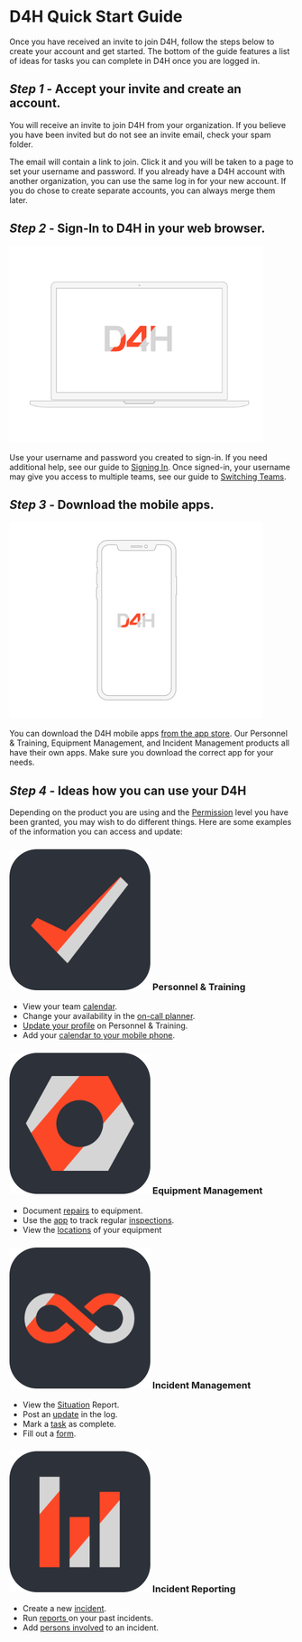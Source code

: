 # D4H Quick Start Guide

Once you have received an invite to join D4H, follow the steps below to create your account and get started. The bottom of the guide features a list of ideas for tasks you can complete in D4H once you are logged in.&#x20;

## _Step 1_ - Accept your invite and create an account.

You will receive an invite to join D4H from your organization. If you believe you have been invited but do not see an invite email, check your spam folder.

The email will contain a link to join. Click it and you will be taken to a page to set your username and password. If you already have a D4H account with another organization, you can use the same log in for your new account. If you do chose to create separate accounts, you can always merge them later.&#x20;

## _Step 2_ - Sign-In to D4H in your web browser.

![](../../.gitbook/assets/laptop-1.png)

Use your username and password you created to sign-in. If you need additional help, see our guide to [Signing In](signing-in-1.md). Once signed-in, your username may give you access to multiple teams, see our guide to [Switching Teams](switching-teams.md).

## _Step 3_ - Download the mobile apps.

![](../../.gitbook/assets/mobile-1.png)

You can download the D4H mobile apps [from the app store](https://d4htechnologies.com/mobile-apps). Our Personnel & Training, Equipment Management, and Incident Management products all have their own apps. Make sure you download the correct app for your needs.

## _Step 4_ - Ideas how you can use your D4H

Depending on the product you are using and the [Permission](../../user-access/permissions.md) level you have been granted, you may wish to do different things. Here are some examples of the information you can access and update:

### <img src="../../.gitbook/assets/PT-rounded.png" alt="" data-size="line"> Personnel & Training

* View your team [calendar](../../personnel-and-training/calendar/).
* Change your availability in the [on-call planner](../../personnel-and-training/on-call-planner/).
* [Update your profile](../../personnel-and-training/untitled/updating-my-personal-profile.md) on Personnel & Training.
* Add your [calendar to your mobile phone](../../personnel-and-training/calendar/exporting-my-d4h-calendar-to-my-personal-calendar.md).

### <img src="../../.gitbook/assets/EM-rounded.png" alt="" data-size="line"> Equipment Management

* Document [repairs](../../equipment-management/repairs/) to equipment.
* Use the [app](../../equipment-management/equipment-management-app/) to track regular [inspections](../../equipment-management/inspections/).
* View the [locations](../../equipment-management/equipment-locations/) of your equipment

### <img src="../../.gitbook/assets/IM-rounded.png" alt="" data-size="line"> Incident Management

* View the [Situation](../../incident-management/situation/) Report.
* Post an [update](../../incident-management/updates/) in the log.&#x20;
* Mark a [task](../../incident-management/task-boards/) as complete.
* Fill out a [form](../../incident-management/forms/).

### <img src="../../.gitbook/assets/IR-rounded.png" alt="" data-size="line"> Incident Reporting

* Create a new [incident](../../incident-reporting/incident-reports.md).
* Run [reports ](../../shared-services/reports/)on your past incidents.
* Add [persons involved](../../incident-reporting/persons-involved/) to an incident.

